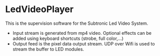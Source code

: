 # LedVideoPlayer
This is the supervision software for the Subtronic Led Video System.
- Input stream is generated from mp4 video. Optional effects can be added using keyboard shortcuts (strobe, full color,...)
- Output feed is the pixel data output stream. UDP over Wifi is used to stream the buffer to LED modules.
